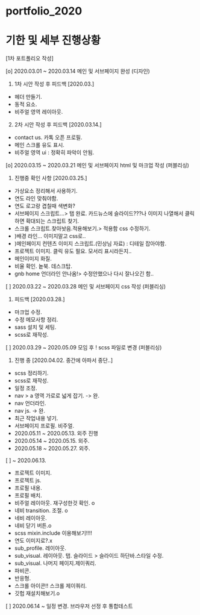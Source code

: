 # portfolio_2020
# 기한 및 세부 진행상황

[1차 포트폴리오 작성]

[o] 2020.03.01 ~ 2020.03.14 메인 및 서브페이지 완성 (디자인)

1.  1차 시안 작성 후 피드백 [2020.03.]
- 헤더 만들기.
- 동적 요소.
- 비주얼 영역 레이아웃.

2.  2차 시안 작성 후 피드백 [2020.03.14.]
- contact us. 카톡 오픈 프로필.
- 메인 스크롤 유도 표시.
- 비주얼 영역 ui : 정확히 파악이 안됨.

[o] 2020.03.15 ~ 2020.03.21 메인 및 서브페이지 html 및 마크업 작성 (퍼블리싱)

1. 진행중 확인 사항 [2020.03.25.]
- 가상요소 정리해서 사용하기.
- 연도 라인 맞춰야함.
- 연도 로고랑 겹칠때 색변화?
- 서브페이지 스크립트...> 탭 완료. 카드뉴스에 슬라이드???나 이미지 나열해서 클릭하면 확대되는 스크립트 찾기.
- 스크롤 스크립트.찾아놧음.적용해보기.> 적용함 css 수정하기.
- )배경 라인... 이미지말고 css로..
- )메인페이지 컨텐츠 이미지 스크립트.(민상님 자료) : 디테일 잡아야함.
- 프로젝트 이미지. 클릭 유도 필요. 모서리 표시라든지..
- 메인이미지 화질.
- 비율 확인. 놑북. 데스크탑.
- gnb home 언더라인 안나옴!> 수정안했으나 다시 잘나오긴 함..

[ ] 2020.03.22 ~ 2020.03.28 메인 및 서브페이지 css 작성 (퍼블리싱)

1. 피드백 [2020.03.28.]
- 마크업 수정.
- 수정 메모사항 정리.
- sass 설치 및 세팅.
- scss로 재작성.

[ ] 2020.03.29 ~ 2020.05.09 모임 후 ! scss 파일로 변경 (퍼블리싱)

1. 진행 중 [2020.04.02. 중간에 아파서 중단..]
- scss 정리하기.
- scss로 재작성.
- 일정 조정.
- nav > a 영역 가로로 넓게 잡기. -> 완.
- nav 언더라인.
- nav js. -> 완.
- 최근 작업내용 넣기.
- 서브페이지 프로필. 비주얼.
- 2020.05.11 ~ 2020.05.13. 외주 진행
- 2020.05.14 ~ 2020.05.15. 외주.
- 2020.05.18 ~ 2020.05.27. 외주.

[ ] ~ 2020.06.13.
- 프로젝트 이미지.
- 프로젝트 js. 
- 프로필 내용.
- 프로필 배치.
- 비주얼 레이아웃. 재구성한것 확인. o
- 네비 transition. 조절. o
- 네비 레이아웃.
- 네비 닫기 버튼.o
- scss mixin.include 이용해보기!!!!
- 연도 이미지로?.x
- sub_profile. 레이아웃.
- sub_visual. 레이아웃. 탭. 슬라이드 > 슬라이드 하단바.스타일 수정.
- sub_visual. 나머지 페이지.제이쿼리.
- 파비콘.
- 반응형.
- 스크롤 아이콘!! 스크롤 제이쿼리.
- 깃헙 재설치해보기.o



[ ] 2020.06.14 ~ 일정 변경. 브라우저 선정 후 통합테스트


<!-- 0 x로 실행여부를 표시해 주세요 -->
